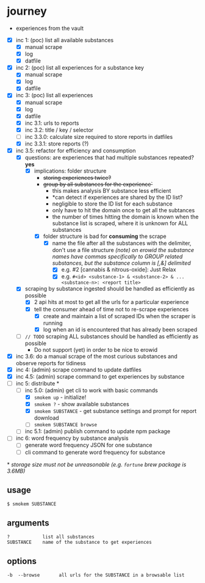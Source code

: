 # journey
- experiences from the vault

- [x] inc 1: (poc) list all available substances
  - [x] manual scrape
  - [x] log
  - [x] datfile
- [x] inc 2: (poc) list all experiences for a substance key
  - [x] manual scrape
  - [x] log
  - [x] datfile
- [x] inc 3: (poc) list all experiences
  - [x] manual scrape
  - [x] log
  - [x] datfile
  - [x] inc 3.1: urls to reports
  - [x] inc 3.2: title / key / selector 
  - [ ] inc 3.3.0: calculate size required to store reports in datfiles
  - [x] inc 3.3.1: store reports (?)
- [x] inc 3.5: refactor for efficiency and consumption
  - [x] questions: are experiences that had multiple substances repeated? **yes**
    - [x] implications: folder structure
      - ~~storing experiences twice?~~
      - ~~group by all substances for the experience`~~
        - this makes analysis BY substance less efficient
        - *can detect if experiences are shared by the ID list?
        - negligible to store the ID list for each substance
        - only have to hit the domain once to get all the subtances
        - the number of times hitting the domain is known when the substance list is scraped, where it is unknown for ALL substances
      - [x] folder structure is bad for **consuming** the scrape
        - [x] name the file after all the substances with the delimiter, don't use a file structure
        *(note) on erowid the substance names have commas specifically to GROUP related substances, but the substance column is [,&] delimited*
          - [x] e.g. #2 [cannabis & nitrous-oxide]: Just Relax
          - [x] e.g. `#<id> <substance-1> & <substance-2> & ... <substance-n>: <report title>`
  - [x] scraping by substance ingested should be handled as efficiently as possible
    - [x] 2 api hits at most to get all the urls for a particular experience
    - [x] tell the consumer ahead of time not to re-scrape experiences
      - [x] create and maintain a list of scraped IDs when the scraper is running
      - [x] log when an id is encountered that has already been scraped
  - [ ] `// TODO` scraping ALL substances should be handled as efficiently as possible
    - Do not support (yet) in order to be nice to erowid
- [x] inc 3.6: do a manual scrape of the most curious substances and observe reports for tidiness
- [x] inc 4: (admin) scrape command to update datfiles
- [x] inc 4.5: (admin) scrape command to get experiences by substance
- [ ] inc 5: distribute *
  - [ ] inc 5.0: (admin) get cli to work with basic commands
    - [x] `smokem up` - initialize!
    - [x] `smokem ?` - show available substances
    - [x] `smokem SUBSTANCE` - get substance settings and prompt for report download
    - [ ] `smokem SUBSTANCE browse`
  - [ ] inc 5.1: (admin) publish command to update npm package
- [ ] inc 6: word frequency by substance analysis
  - [ ] generate word frequency JSON for one substance
  - [ ] cli command to generate word frequency for substance

\* _storage size must not be unreasonable (e.g. `fortune` brew package is 3.6MB)_

## usage

```
$ smokem SUBSTANCE
```

## arguments
```
?            list all substances
SUBSTANCE    name of the substance to get experiences
```

## options
```
-b  --browse       all urls for the SUBSTANCE in a browsable list
```

